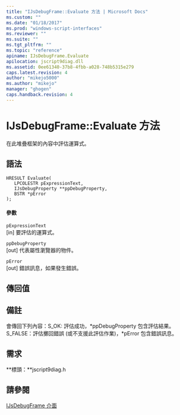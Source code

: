 ```yaml
---
title: "IJsDebugFrame::Evaluate 方法 | Microsoft Docs"
ms.custom: ""
ms.date: "01/18/2017"
ms.prod: "windows-script-interfaces"
ms.reviewer: ""
ms.suite: ""
ms.tgt_pltfrm: ""
ms.topic: "reference"
apiname: IJsDebugFrame.Evaluate
apilocation: jscript9diag.dll
ms.assetid: 0ee61340-37b8-4fbb-a028-748b5315e279
caps.latest.revision: 4
author: "mikejo5000"
ms.author: "mikejo"
manager: "ghogen"
caps.handback.revision: 4
---
```

# IJsDebugFrame::Evaluate 方法
在此堆疊框架的內容中評估運算式。  
  
## 語法  
  
```  
HRESULT Evaluate(  
   LPCOLESTR pExpressionText,  
   IJsDebugProperty **ppDebugProperty,  
   BSTR *pError  
);  
```  
  
#### 參數  
 `pExpressionText`  
 \[in\] 要評估的運算式。  
  
 `ppDebugProperty`  
 \[out\] 代表屬性瀏覽器的物件。  
  
 `pError`  
 \[out\] 錯誤訊息，如果發生錯誤。  
  
## 傳回值  
  
## 備註  
 會傳回下列內容：S\_OK: 評估成功，\*ppDebugProperty 包含評估結果。  S\_FALSE：評估擲回錯誤 \(或不支援此評估作業\)，\*pError 包含錯誤訊息。  
  
## 需求  
 **標頭：**jscript9diag.h  
  
## 請參閱  
 [IJsDebugFrame 介面](../../winscript/reference/ijsdebugframe-interface.md)